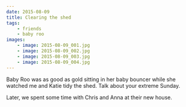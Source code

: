 ```yaml
---
date: 2015-08-09
title: Clearing the shed
tags:
    - friends
    - baby roo
images:
    - image: 2015-08-09_001.jpg
    - image: 2015-08-09_002.jpg
    - image: 2015-08-09_003.jpg
    - image: 2015-08-09_004.jpg
---
```

Baby Roo was as good as gold sitting in her baby bouncer while she watched me and Katie tidy the shed. Talk about your extreme Sunday.

Later, we spent some time with Chris and Anna at their new house. 